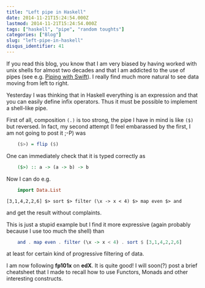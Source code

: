 ```yaml
---
title: "Left pipe in Haskell"
date: 2014-11-21T15:24:54.000Z
lastmod: 2014-11-21T15:24:54.000Z
tags: ["haskell", "pipe", "random toughts"]
categories: ["Blog"]
slug: "left-pipe-in-haskell"
disqus_identifier: 41
---
```


If you read this blog, you know that I am very biased by having worked with unix shells for almost two decades and that I am addicted to the use of pipes (see e.g. [Piping with Swift](https://www.mseri.me/piping-with-swift/)). I really find much more natural to see data moving from left to right.

Yesterday I was thinking that in Haskell everything is an expression and that you can easily define infix operators. Thus it must be possible to implement a shell-like pipe.

First of all, composition `(.)` is too strong, the pipe I have in mind is like `($)` but reversed. In fact, my second attempt (I feel embarassed by the first, I am not going to post it ;-P) was

```haskell
    ($>) = flip ($)
```
One can immediately check that it is typed correctly as 

```haskell
    ($>) :: a -> (a -> b) -> b
```
Now I can do e.g.

```haskell
    import Data.List
```
    [3,1,4,2,2,6] $> sort $> filter (\x -> x < 4) $> map even $> and

and get the result without complaints.

This is just a stupid example but I find it more expressive (again probably because I use too much the shell) than

```haskell
    and . map even . filter (\x -> x < 4) . sort $ [3,1,4,2,2,6]
```
at least for certain kind of progressive filtering of data.

I am now following **fp101x** on **edX**. It is quite good! I will soon(?) post a brief cheatsheet that I made to recall how to use Functors, Monads and other interesting constructs.